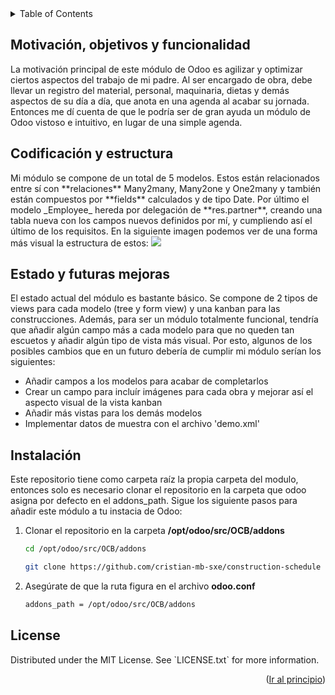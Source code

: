 <div id="top"></div>
<!-- TABLE OF CONTENTS -->
<details>
  <summary>Table of Contents</summary>
  <ol>
    <li><a href="#motivation">Motivación, objetivos y funcionalidad</a></li>
    <li><a href="#structure">Codificación y estructura</a></li>
    <li><a href="#upgrades">Estado y futuras mejoras</a></li>
    <li><a href="#instalation">Instalación</a></li>
    <li><a href="#license">License</a></li>
  </ol>
</details>



## Motivación, objetivos y funcionalidad
<div id="motivation"></div>
La motivación principal de este módulo de Odoo es agilizar y optimizar ciertos aspectos del trabajo de mi padre. Al ser encargado de obra, debe llevar un registro del material, personal, maquinaria, dietas y demás aspectos de su día a día, que anota en una agenda al acabar su jornada. Entonces me dí cuenta de que le podría ser de gran ayuda un módulo de Odoo vistoso e intuitivo, en lugar de una simple agenda. 



## Codificación y estructura
<div id="structure"></div>
Mi módulo se compone de un total de 5 modelos. Estos están relacionados entre sí con **relaciones** Many2many, Many2one y One2many y también están compuestos por **fields** calculados y de tipo Date. Por último el modelo _Employee_ hereda por delegación de **res.partner**, creando una tabla nueva con los campos nuevos definidos por mí, y cumpliendo así el último de los requisitos. En la siguiente imagen podemos ver de una forma más visual la estructura de estos:


<img src="https://user-images.githubusercontent.com/100152588/159137899-4c763c38-b490-4955-a65a-e93afcf0d98b.png"/>





## Estado y futuras mejoras
<div id="upgrades"></div>
El estado actual del módulo es bastante básico. Se compone de 2 tipos de views para cada modelo (tree y form view) y una kanban para las construcciones. Además, para ser un módulo totalmente funcional, tendría que añadir algún campo más a cada modelo para que no queden tan escuetos y añadir algún tipo de vista más visual. Por esto, algunos de los posibles cambios que en un futuro debería de cumplir mi módulo serían los siguientes: 

  * Añadir campos a los modelos para acabar de completarlos
  * Crear un campo para incluír imágenes para cada obra y mejorar así el aspecto visual de la vista kanban
  * Añadir más vistas para los demás modelos
  * Implementar datos de muestra con el archivo 'demo.xml'
  


## Instalación
<div id="instalation"></div>
Este repositorio tiene como carpeta raíz la propia carpeta del modulo, entonces solo es necesario clonar el repositorio en la carpeta que odoo asigna por defecto en el addons_path. Sigue los siguiente pasos para añadir este módulo a tu instacia de Odoo:

1. Clonar el repositorio en la carpeta **/opt/odoo/src/OCB/addons** 
   ```sh
   cd /opt/odoo/src/OCB/addons
   
   git clone https://github.com/cristian-mb-sxe/construction-schedule
   ```
2. Asegúrate de que la ruta figura en el archivo **odoo.conf**
   ```sh
   addons_path = /opt/odoo/src/OCB/addons
   ```
   
   
## License
<div id="license"></div>
Distributed under the MIT License. See `LICENSE.txt` for more information.

<p align="right">(<a href="#top">Ir al principio</a>)</p>

